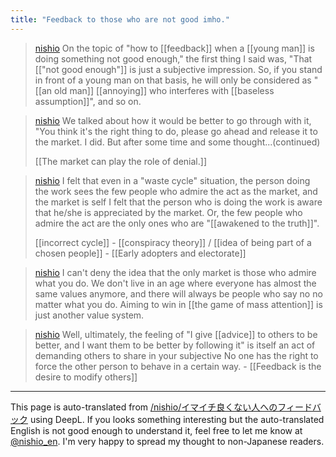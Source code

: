 ```yaml
---
title: "Feedback to those who are not good imho."
---
```


> [nishio](https://twitter.com/nishio/status/1750576803645935642) On the topic of "how to [[feedback]] when a [[young man]] is doing something not good enough," the first thing I said was, "That [["not good enough"]] is just a subjective impression. So, if you stand in front of a young man on that basis, he will only be considered as "[[an old man]] [[annoying]] who interferes with [[baseless assumption]]", and so on.

> [nishio](https://twitter.com/nishio/status/1750577391137898909) We talked about how it would be better to go through with it, "You think it's the right thing to do, please go ahead and release it to the market. I did. But after some time and some thought...(continued)
>
>  [[The market can play the role of denial.]]

> [nishio](https://twitter.com/nishio/status/1750578816312053803) I felt that even in a "waste cycle" situation, the person doing the work sees the few people who admire the act as the market, and the market is self I felt that the person who is doing the work is aware that he/she is appreciated by the market. Or, the few people who admire the act are the only ones who are "[[awakened to the truth]]".
>
>   [[incorrect cycle]]
    - [[conspiracy theory]]  /  [[idea of being part of a chosen people]]
    - [[Early adopters and electorate]]

> [nishio](https://twitter.com/nishio/status/1750582664657277043) I can't deny the idea that the only market is those who admire what you do. We don't live in an age where everyone has almost the same values anymore, and there will always be people who say no no matter what you do. Aiming to win in [[the game of mass attention]] is just another value system.

> [nishio](https://twitter.com/nishio/status/1750583222222884879) Well, ultimately, the feeling of "I give [[advice]] to others to be better, and I want them to be better by following it" is itself an act of demanding others to share in your subjective No one has the right to force the other person to behave in a certain way.
    - [[Feedback is the desire to modify others]]
---
This page is auto-translated from [/nishio/イマイチ良くない人へのフィードバック](https://scrapbox.io/nishio/イマイチ良くない人へのフィードバック) using DeepL. If you looks something interesting but the auto-translated English is not good enough to understand it, feel free to let me know at [@nishio_en](https://twitter.com/nishio_en). I'm very happy to spread my thought to non-Japanese readers.